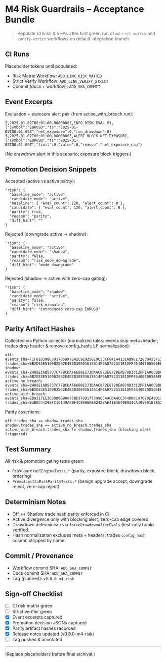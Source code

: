 # M4 Risk Guardrails – Acceptance Bundle

> Populate CI links & SHAs after first green run of `m4-risk-matrix` and `verify-strict` workflows on default integration branch.

## CI Runs

Placeholder tokens until populated:

- Risk Matrix Workflow: `ADD_LINK_RISK_MATRIX`
- Strict Verify Workflow: `ADD_LINK_VERIFY_STRICT`
- Commit (docs + workflow): `ADD_SHA_COMMIT`

## Event Excerpts

Evaluation + exposure alert pair (from active_with_breach run):

```text
2,2025-01-02T00:01:00.0000000Z,INFO_RISK_EVAL_V1,{"symbol":"EURUSD","ts":"2025-01-02T00:01:00Z","net_exposure":0,"run_drawdown":0}
3,2025-01-02T00:01:00.0000000Z,ALERT_BLOCK_NET_EXPOSURE,{"symbol":"EURUSD","ts":"2025-01-02T00:01:00Z","limit":0,"value":0,"reason":"net_exposure_cap"}
```

(No drawdown alert in this scenario; exposure block triggers.)

## Promotion Decision Snippets

Accepted (active vs active parity):

```jsonc
"risk": {
  "baseline_mode": "active",
  "candidate_mode": "active",
  "baseline": { "eval_count": 120, "alert_count": 0 },
  "candidate": { "eval_count": 120, "alert_count": 0 },
  "parity": true,
  "reason": "parity",
  "diff_hint": ""
}
```

Rejected (downgrade active → shadow):

```jsonc
"risk": {
  "baseline_mode": "active",
  "candidate_mode": "shadow",
  "parity": false,
  "reason": "risk_mode_downgrade",
  "diff_hint": "mode downgrade"
}
```

Rejected (shadow → active with zero-cap gating):

```jsonc
"risk": {
  "baseline_mode": "shadow",
  "candidate_mode": "active",
  "parity": false,
  "reason": "risk_mismatch",
  "diff_hint": "introduced zero-cap EURUSD"
}
```

## Parity Artifact Hashes

Collected via Python collector (normalized rules: events skip meta+header; trades drop header & remove config_hash; LF normalization):

```text
off:                  events_sha=F1F816308C601785DA7E42C9E0250E0C35CF84144131AB9C172838435F138EC8 trades_sha=6B2DE3E5109B2562E4B3D30E93615614F6AD752311E1DFF46400E00565EE5FA1
shadow:               events_sha=2488E1AB5737C77BCDAF66B8E173DAAC8F2E8728EAB70D3312FF1A06CBD0F75A trades_sha=6B2DE3E5109B2562E4B3D30E93615614F6AD752311E1DFF46400E00565EE5FA1
active_no_breach:     events_sha=2488E1AB5737C77BCDAF66B8E173DAAC8F2E8728EAB70D3312FF1A06CBD0F75A trades_sha=6B2DE3E5109B2562E4B3D30E93615614F6AD752311E1DFF46400E00565EE5FA1
active_with_breach:   events_sha=ED9217EE3E8DD6890877BE970D177309BC44CDA4CC3F4D88C87C78E49B13BBCD trades_sha=E3B0C44298FC1C149AFBF4C8996FB92427AE41E4649B934CA495991B7852B855
```

Parity assertions:

```text
off.trades_sha == shadow.trades_sha
shadow.trades_sha == active_no_breach.trades_sha
active_with_breach.trades_sha != shadow.trades_sha (blocking alert triggered)
```

## Test Summary

All risk & promotion gating tests green:

- `RiskGuardrailEngineTests.*` (parity, exposure block, drawdown block, ordering)
- `PromotionCliRiskParityTests.*` (benign upgrade accept, downgrade reject, zero-cap reject)

## Determinism Notes

- Off ↔ Shadow trade hash parity enforced in CI.
- Active divergence only with blocking alert; zero-cap edge covered.
- Drawdown determinism via `forceDrawdownAfterEvals` (test-only hook) verified.
- Hash normalization excludes meta + headers; trades `config_hash` column stripped by name.

## Commit / Provenance

- Workflow commit SHA: `ADD_SHA_COMMIT`
- Docs commit SHA: `ADD_SHA_COMMIT`
- Tag (planned): `v0.8.0-m4-risk`

## Sign-off Checklist

- [ ] CI risk matrix green
- [ ] Strict verifier green
- [x] Event excerpts captured
- [x] Promotion decision JSONs captured
- [x] Parity artifact hashes recorded
- [x] Release notes updated (v0.8.0-m4-risk)
- [ ] Tag pushed & annotated

---
(Replace placeholders before final archival.)
